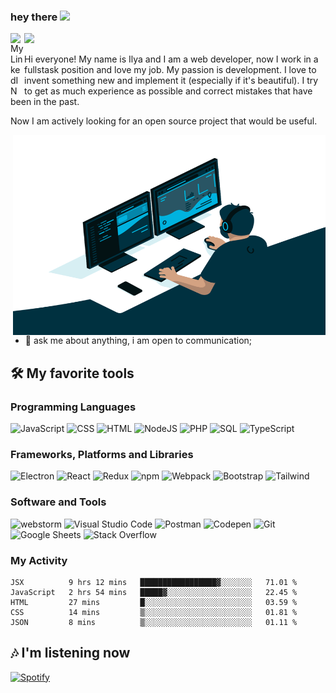 ### hey there <img src="https://media.giphy.com/media/hvRJCLFzcasrR4ia7z/giphy.gif" width="25px">

<a href="https://www.linkedin.com/in/doshechnikow/">
  <img align="left" alt="My LinkedIN" width="22px" src="https://raw.githubusercontent.com/peterthehan/peterthehan/master/assets/linkedin.svg" />
</a>

![](https://visitor-badge.glitch.me/badge?page_id=i-doshehnikow.i-doshehnikow)
<br />

Hi everyone! My name is Ilya and I am a web developer, now I work in a fullstask position and love my job. My passion is development. 
I love to invent something new and implement it (especially if it's beautiful). I try to get as much experience as possible and correct mistakes that have been in the past.

Now I am actively looking for an open source project that would be useful.


  <img align="right" alt="GIF" src="https://github.com/i-doshechnikow/i-doshechnikow/blob/main/code.gif?raw=true" width="500" height="320" />

- 💬 ask me about anything, i am open to communication;

<!-- Some badges are from https://github.com/Ileriayo/markdown-badges -->
## 🛠️ My favorite tools

### Programming Languages
<p>
    <img alt="JavaScript" src="https://img.shields.io/badge/JavaScript%20-%23F7DF1E.svg?logo=javascript&logoColor=black">
    <img alt="CSS" src="https://img.shields.io/badge/CSS%20-%231572B6.svg?logo=css3&logoColor=white">
    <img alt="HTML" src="https://img.shields.io/badge/HTML%20-%23E34F26.svg?logo=html5&logoColor=white">
    <img alt="NodeJS" src="https://img.shields.io/badge/Node.js%20-%2343853D.svg?logo=node.js&logoColor=white">
    <img alt="PHP" src="https://img.shields.io/badge/PHP-%23777BB4.svg?logo=php&logoColor=white">
    <img alt="SQL" src="https://img.shields.io/badge/SQL%20-%23025E8C.svg?logo=amazon-dynamodb&logoColor=white">
    <img alt="TypeScript" src="https://img.shields.io/badge/TypeScript%20-%23007ACC.svg?logo=typescript&logoColor=white">

</p>

### Frameworks, Platforms and Libraries

<p>
    <img alt="Electron" src="https://img.shields.io/badge/Electron%20-%2320232e.svg?logo=electron&logoColor=white">
    <img alt="React" src="https://img.shields.io/badge/React%20-%2320232a.svg?logo=react&logoColor=%2361DAFB">
    <img alt="Redux" src="https://img.shields.io/badge/redux-%23593d88.svg?logo=redux&logoColor=white">
    <img alt="npm" src="https://img.shields.io/badge/NPM-%23000000.svg?logo=npm&logoColor=white">
    <img alt="Webpack" src="https://img.shields.io/badge/webpack-%238DD6F9.svg?logo=webpack&logoColor=black">
    <img alt="Bootstrap" src="https://img.shields.io/badge/bootstrap-%23563D7C.svg?logo=bootstrap&logoColor=white">
    <img alt="Tailwind" src="https://img.shields.io/badge/tailwindcss-%2338B2AC.svg?logo=tailwind-css&logoColor=white">
</p>

### Software and Tools

<p>
    <img alt="webstorm" src="https://img.shields.io/badge/webstorm-143?logo=webstorm&logoColor=white&color=black">
    <img alt="Visual Studio Code" src="https://img.shields.io/badge/Visual%20Studio%20Code-0078d7.svg?logo=visual-studio-code&logoColor=white">
    <img alt="Postman" src="https://img.shields.io/badge/Postman-FF6C37?logo=postman&logoColor=white">
    <img alt="Codepen" src="https://img.shields.io/badge/Codepen-000000.svg?logo=codepen&logoColor=white">
    <img alt="Git" src="https://img.shields.io/badge/Git%20-%23F05033.svg?logo=git&logoColor=white">
    <img alt="Google Sheets" src="https://img.shields.io/badge/Google%20Sheets%20-%2334A853.svg?logo=google%20sheets&logoColor=white">
    <img alt="Stack Overflow" src="https://img.shields.io/badge/-Stack%20Overflow-FE7A16?logo=stack-overflow&logoColor=white">
</p>

### My Activity

<!--START_SECTION:waka-->
```text
JSX          9 hrs 12 mins   █████████████████▓░░░░░░░   71.01 % 
JavaScript   2 hrs 54 mins   █████▓░░░░░░░░░░░░░░░░░░░   22.45 % 
HTML         27 mins         █░░░░░░░░░░░░░░░░░░░░░░░░   03.59 % 
CSS          14 mins         ▒░░░░░░░░░░░░░░░░░░░░░░░░   01.81 % 
JSON         8 mins          ▒░░░░░░░░░░░░░░░░░░░░░░░░   01.11 % 
```
<!--END_SECTION:waka-->

## :notes: I'm listening now

[![Spotify](https://novatorem-director.vercel.app/api/spotify)](https://open.spotify.com/user/g57wh52ozj8sd4azit43jnzed)
